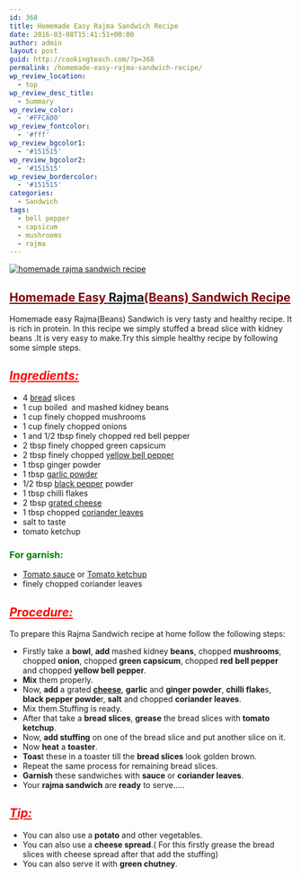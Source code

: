 ```yaml
---
id: 368
title: Homemade Easy Rajma Sandwich Recipe
date: 2016-03-08T15:41:51+00:00
author: admin
layout: post
guid: http://cookingteach.com/?p=368
permalink: /homemade-easy-rajma-sandwich-recipe/
wp_review_location:
  - top
wp_review_desc_title:
  - Summary
wp_review_color:
  - '#FFCA00'
wp_review_fontcolor:
  - '#fff'
wp_review_bgcolor1:
  - '#151515'
wp_review_bgcolor2:
  - '#151515'
wp_review_bordercolor:
  - '#151515'
categories:
  - Sandwich
tags:
  - bell pepper
  - capsicum
  - mushrooms
  - rajma
---
```


[![homemade rajma sandwich recipe]({{site.url}}/wp-content/uploads/2016/03/rajma-sandwich-300x200.jpg)](http://cookingteach.com/homemade-easy-rajma-sandwich-recipe/)

## <span style="text-decoration: underline; color: #800000;">Homemade Easy <a class="zem_slink" title="Rajma" href="http://en.wikipedia.org/wiki/Rajma" target="_blank" rel="wikipedia">Rajma</a>(Beans) Sandwich Recipe</span>

Homemade easy Rajma(Beans) Sandwich is very tasty and healthy recipe. It is rich in protein. In this recipe we simply stuffed a bread slice with kidney beans .It is very easy to make.Try this simple healthy recipe by following some simple steps.

## <span style="text-decoration: underline;"><em><span style="color: #ff0000; text-decoration: underline;">Ingredients:</span></em></span>

  * 4 <a class="zem_slink" title="Bread" href="http://en.wikipedia.org/wiki/Bread" target="_blank" rel="wikipedia">bread</a> slices
  * 1 cup boiled  and mashed kidney beans
  * 1 cup finely chopped mushrooms
  * 1 cup finely chopped onions
  * 1 and 1/2 tbsp finely chopped red bell pepper
  * 2 tbsp finely chopped green capsicum
  * 2 tbsp finely chopped <a class="zem_slink" title="Bell pepper" href="http://en.wikipedia.org/wiki/Bell_pepper" target="_blank" rel="wikipedia">yellow bell pepper</a>
  * 1 tbsp ginger powder
  * 1 tbsp <a class="zem_slink" title="Garlic powder" href="http://en.wikipedia.org/wiki/Garlic_powder" target="_blank" rel="wikipedia">garlic powder</a>
  * 1/2 tbsp <a class="zem_slink" title="Black pepper" href="http://en.wikipedia.org/wiki/Black_pepper" target="_blank" rel="wikipedia">black pepper</a> powder
  * 1 tbsp chilli flakes
  * 2 tbsp <a class="zem_slink" title="Grated cheese" href="http://en.wikipedia.org/wiki/Grated_cheese" target="_blank" rel="wikipedia">grated cheese</a>
  * 1 tbsp chopped <a class="zem_slink" title="Coriander" href="http://en.wikipedia.org/wiki/Coriander" target="_blank" rel="wikipedia">coriander leaves</a>
  * salt to taste
  * tomato ketchup

### <span style="color: #008000;">For garnish:</span>

  * <a class="zem_slink" title="Tomato sauce" href="http://en.wikipedia.org/wiki/Tomato_sauce" target="_blank" rel="wikipedia">Tomato sauce</a> or <a class="zem_slink" title="Ketchup" href="http://en.wikipedia.org/wiki/Ketchup" target="_blank" rel="wikipedia">Tomato ketchup</a>
  * finely chopped coriander leaves

## <span style="text-decoration: underline; color: #ff0000;"><em>Procedure:</em></span>

To prepare this Rajma Sandwich recipe at home follow the following steps:

  * Firstly take a **bowl**, **add** mashed kidney **beans**, chopped **mushrooms**, chopped **onion**, chopped **green capsicum**, chopped **red** **bell pepper** and chopped **yellow bell pepper**.
  * **Mix** them properly.
  * Now, **add** a grated **<a class="zem_slink" title="Cheese" href="http://en.wikipedia.org/wiki/Cheese" target="_blank" rel="wikipedia">cheese</a>**, **garlic** and **ginger powder**, **chilli flake**s, **black pepper powde**r, **salt** and chopped **coriander leaves**.
  * Mix them.Stuffing is ready.
  * After that take a **bread slices**, **grease** the bread slices with **tomato ketchup**.
  * Now, **add stuffing** on one of the bread slice and put another slice on it.
  * Now **heat** a **toaster**.
  * **Toas**t these in a toaster till the **bread slices** look golden brown.
  * Repeat the same process for remaining bread slices.
  * **Garnish** these sandwiches with **sauce** or **coriander leaves**.
  * Your **rajma sandwich** are **ready** to serve&#8230;..

## <span style="text-decoration: underline; color: #ff0000;"><em>Tip:</em></span>

  * You can also use a **potato** and other vegetables.
  * You can also use a **cheese spread**.( For this firstly grease the bread slices with cheese spread after that add the stuffing)
  * You can also serve it with **green chutney**.
